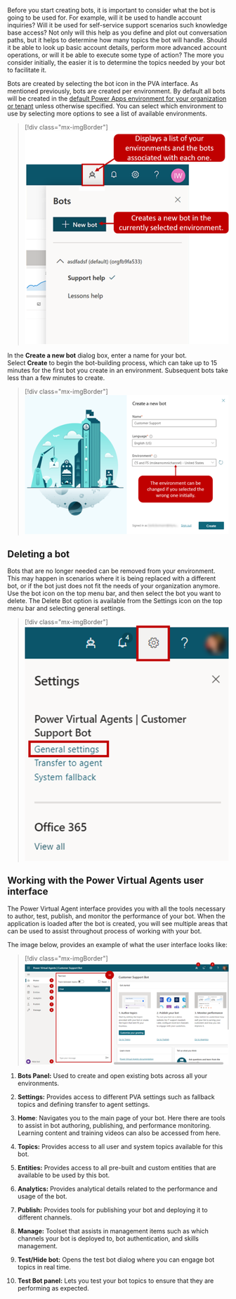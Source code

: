 Before you start creating bots, it is important to consider what the bot is going to be used for. For example, will it be used to handle account inquiries? Will it be used for self-service support scenarios such knowledge base access? Not only will this help as you define and plot out conversation paths, but it helps to determine how many topics the bot will handle. Should it be able to look up basic account details, perform more advanced account operations, or will it be able to execute some type of action? The more you consider initially, the easier it is to determine the topics needed by your bot to facilitate it.

Bots are created by selecting the bot icon in the PVA interface. As mentioned previously, bots are created per environment. By default all bots will be created in the [default Power Apps environment for your organization or tenant](https://docs.microsoft.com/power-virtual-agents/environments-first-run-experience/?azure-portal=true) unless otherwise specified. You can select which environment to use by selecting more options to see a list of available environments.

> [!div class="mx-imgBorder"]
> [![New bot button and environment and bot association](../media/power-virtual-agents-3-1-ssm.png)](../media/power-virtual-agents-3-1ssm.png#lightbox)

In the **Create a new bot** dialog box, enter a name for your bot. Select **Create** to begin the bot-building process, which can take up to 15 minutes for the first bot you create in an environment. Subsequent bots take less than a few minutes to create.

> [!div class="mx-imgBorder"]
> [![change environment](../media/power-virtual-agents-3-3-ssm.png)](../media/power-virtual-agents-3-3-ssm.png#lightbox)

## Deleting a bot

Bots that are no longer needed can be removed from your environment. This may happen in scenarios where it is being replaced with a different bot, or if the bot just does not fit the needs of your organization anymore. Use the bot icon on the top menu bar, and then select the bot you want to delete. The Delete Bot option is available from the Settings icon on the top menu bar and selecting general settings.

> [!div class="mx-imgBorder"]
> [![general settings](../media/power-virtual-agents-3-2-ssm.png)](../media/power-virtual-agents-3-2-ssm.png#lightbox)

## Working with the Power Virtual Agents user interface

The Power Virtual Agent interface provides you with all the tools necessary to author, test, publish, and monitor the performance of your bot. When the application is loaded after the bot is created, you will see multiple areas that can be used to assist throughout process of working with your bot.

The image below, provides an example of what the user interface looks like:

> [!div class="mx-imgBorder"]
> [![user interface example](../media/power-virtual-agents-3-4-ssm.png)](../media/power-virtual-agents-3-4-ssm.png#lightbox)

1.  **Bots Panel:** Used to create and open existing bots across all your environments.

1.  **Settings:** Provides access to different PVA settings such as fallback topics and defining transfer to agent settings.

1.  **Home**: Navigates you to the main page of your bot. Here there are tools to assist in bot authoring, publishing, and performance monitoring. Learning content and training videos can also be accessed from here.

1.  **Topics:** Provides access to all user and system topics available for this bot.

1.  **Entities:** Provides access to all pre-built and custom entities that are available to be used by this bot.

1.  **Analytics:** Provides analytical details related to the performance and usage of the bot.

1.  **Publish:** Provides tools for publishing your bot and deploying it to different channels.

1.  **Manage:** Toolset that assists in management items such as which channels your bot is deployed to, bot authentication, and skills management.

1.  **Test/Hide bot:** Opens the test bot dialog where you can engage bot topics in real time.

1. **Test Bot panel:** Lets you test your bot topics to ensure that they are performing as expected.
